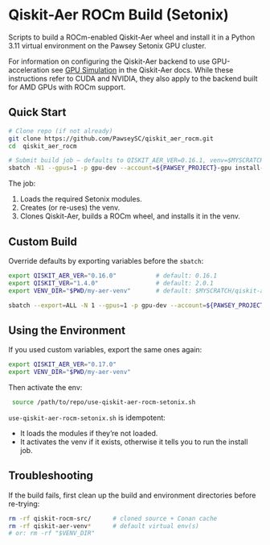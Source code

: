 # Qiskit-Aer ROCm Build (Setonix)

Scripts to build a ROCm-enabled Qiskit-Aer wheel and install it in a Python 3.11 virtual environment on the Pawsey Setonix GPU cluster.

For information on configuring the Qiskit-Aer backend to use GPU-acceleration see [GPU Simulation](https://qiskit.github.io/qiskit-aer/tutorials/1_aersimulator.html#GPU-Simulation) in the Qiskit-Aer docs. While these instructions refer to CUDA and NVIDIA, they also apply to the backend built for AMD GPUs with ROCm support.

## Quick Start

```bash
# Clone repo (if not already)
git clone https://github.com/PawseySC/qiskit_aer_rocm.git
cd  qiskit_aer_rocm

# Submit build job – defaults to QISKIT_AER_VER=0.16.1, venv=$MYSCRATCH/qiskit-aer-venv-0.16.1
sbatch -N1 --gpus=1 -p gpu-dev --account=${PAWSEY_PROJECT}-gpu install-qiskit-source-rocm-setonix
````

The job:

1. Loads the required Setonix modules.
2. Creates (or re-uses) the venv.
3. Clones Qiskit-Aer, builds a ROCm wheel, and installs it in the venv.


## Custom Build

Override defaults by exporting variables before the `sbatch`:

```bash
export QISKIT_AER_VER="0.16.0"           # default: 0.16.1
export QISKIT_VER="1.4.0"                # default: 2.0.1
export VENV_DIR="$PWD/my-aer-venv"       # default: $MYSCRATCH/qiskit-aer-venv-$QISKIT_AER_VER

sbatch --export=ALL -N 1 --gpus=1 -p gpu-dev --account=${PAWSEY_PROJECT}-gpu install-qiskit-source-rocm-setonix
```

## Using the Environment

If you used custom variables, export the same ones again:

```bash
export QISKIT_AER_VER="0.17.0"
export VENV_DIR="$PWD/my-aer-venv"
````

Then activate the env:

```bash
 source /path/to/repo/use-qiskit-aer-rocm-setonix.sh
```

`use-qiskit-aer-rocm-setonix.sh` is idempotent:

* It loads the modules if they’re not loaded.
* It activates the venv if it exists, otherwise it tells you to run the install job.


## Troubleshooting

If the build fails, first clean up the build and environment directories before re-trying:

```bash
rm -rf qiskit-rocm-src/      # cloned source + Conan cache
rm -rf qiskit-aer-venv*      # default virtual env(s)
# or: rm -rf "$VENV_DIR"
```


